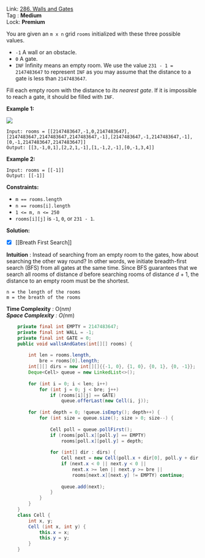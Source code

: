 Link: [286. Walls and Gates](https://leetcode.com/problems/walls-and-gates/) <br>
Tag : **Medium**<br>
Lock: **Premium**

You are given an `m x n` grid `rooms` initialized with these three possible values.

-   `-1` A wall or an obstacle.
-   `0` A gate.
-   `INF` Infinity means an empty room. We use the value `231 - 1 = 2147483647` to represent `INF` as you may assume that the distance to a gate is less than `2147483647`.

Fill each empty room with the distance to _its nearest gate_. If it is impossible to reach a gate, it should be filled with `INF`.

**Example 1:**

![](https://assets.leetcode.com/uploads/2021/01/03/grid.jpg)
```
Input: rooms = [[2147483647,-1,0,2147483647],[2147483647,2147483647,2147483647,-1],[2147483647,-1,2147483647,-1],[0,-1,2147483647,2147483647]]
Output: [[3,-1,0,1],[2,2,1,-1],[1,-1,2,-1],[0,-1,3,4]]
```

**Example 2:**
```
Input: rooms = [[-1]]
Output: [[-1]]
```

**Constraints:**
-   `m == rooms.length`
-   `n == rooms[i].length`
-   `1 <= m, n <= 250`
-   `rooms[i][j]` is `-1`, `0`, or `231 - 1`.

**Solution:**

- [x] [[Breath First Search]]

**Intuition** :
Instead of searching from an empty room to the gates, how about searching the other way round? In other words, we initiate breadth-first search (BFS) from all gates at the same time. Since BFS guarantees that we search all rooms of distance _d_ before searching rooms of distance _d_ + 1, the distance to an empty room must be the shortest.

```
n = the length of the rooms
m = the breath of the rooms
```
**Time Complexity** : O(n*m)<br>
**Space Complexity** : O(n*m)

```java
    private final int EMPTY = 2147483647;
    private final int WALL = -1;
    private final int GATE = 0;
    public void wallsAndGates(int[][] rooms) {
        
        int len = rooms.length,
            bre = rooms[0].length;
        int[][] dirs = new int[][]{{-1, 0}, {1, 0}, {0, 1}, {0, -1}};
        Deque<Cell> queue = new LinkedList<>();
        
        for (int i = 0; i < len; i++)
            for (int j = 0; j < bre; j++)
                if (rooms[i][j] == GATE)
                    queue.offerLast(new Cell(i, j));
        
        for (int depth = 0; !queue.isEmpty(); depth++) {
            for (int size = queue.size(); size > 0; size--) {
                
                Cell poll = queue.pollFirst();
                if (rooms[poll.x][poll.y] == EMPTY)
                    rooms[poll.x][poll.y] = depth;
                
                for (int[] dir : dirs) {
                    Cell next = new Cell(poll.x + dir[0], poll.y + dir[1]);
                    if (next.x < 0 || next.y < 0 ||
                        next.x >= len || next.y >= bre || 
                        rooms[next.x][next.y] != EMPTY) continue;
                    
                    queue.add(next);
                }
            }
        }
    }
    class Cell {
        int x, y;
        Cell (int x, int y) {
            this.x = x;
            this.y = y;
        }
    }
```


